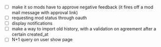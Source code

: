 - [ ] make it so mods have to approve negative feedback (it fires off a mod mail message with approval link)
- [ ] requesting mod status through oauth
- [ ] display notifications
- [ ] make a way to import old history, with a validation on agreement after a certain created_at
- [ ] N+1 query on user show page
